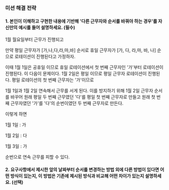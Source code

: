 ### 미션 해결 전략

#### 1. 본인이 이해하고 구현한 내용에 기반해 '다른 근무자와 순서를 바꿔야 하는 경우'를 자신만의 예시를 들어 설명하세요. (필수)

1월 월요일부터 근무가 진행되고

만약 평일 근무자가 [가,나,다,라,마,바] 순서로 휴일 근무자가 [가, 다, 라,마, 바, 나] 순으로 로테이션이 진행된다고 가정하자. 

이때 1월 1일은 공휴일 이므로 휴일 로테이션에서 첫 번째 근무자인 '가'부터 로테이션이 진행된다. 이 다음이 문제이다. 1월 2일은 평일 이므로 평일 근무자 로테이션이 진행된다. 평일 로테이션의 첫 번째 근무자는 '가'이므로 

1월 1일과 1월 2일 연속해서 근무를 서게 된다. 이를 방지하기 위해 1월 2일 근무자 순서를 바꾸어 원래 평일 두 번째 근무였던 '다'를 평일 첫 번째 근무자로 만들고 원래 첫 번째 근무자였던 '가'를 '다'의 순번이였던 두 번째 근무자로 만든다. 

이렇게 하면 

1월 1일 : 가

1월 2일 : 다

1월 3일 : 가

순번으로 연속 근무를 피할 수 있다.

#### 2. 요구사항에서 제시한 앞의 날짜부터 순서를 변경하는 방법 외에 다른 방법이 있다면 어떤 방식이 있는지, 이 방법은 기존에 제시된 방식과 비교해 어떤 차이가 있는지 설명하세요. (선택)
